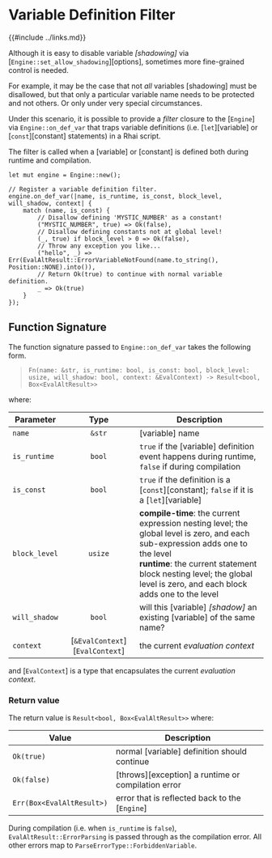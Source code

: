 Variable Definition Filter
==========================

{{#include ../links.md}}

Although it is easy to disable variable _[shadowing]_ via [`Engine::set_allow_shadowing`][options],
sometimes more fine-grained control is needed.

For example, it may be the case that not _all_ variables [shadowing] must be disallowed, but that only
a particular variable name needs to be protected and not others.  Or only under very special
circumstances.

Under this scenario, it is possible to provide a _filter_ closure to the [`Engine`] via
`Engine::on_def_var` that traps variable definitions (i.e. [`let`][variable] or [`const`][constant]
statements) in a Rhai script.

The filter is called when a [variable] or [constant] is defined both during runtime and compilation.

```rust,no_run
let mut engine = Engine::new();

// Register a variable definition filter.
engine.on_def_var(|name, is_runtime, is_const, block_level, will_shadow, context| {
    match (name, is_const) {
        // Disallow defining 'MYSTIC_NUMBER' as a constant!
        ("MYSTIC_NUMBER", true) => Ok(false),
        // Disallow defining constants not at global level!
        (_, true) if block_level > 0 => Ok(false),
        // Throw any exception you like...
        ("hello", _) => Err(EvalAltResult::ErrorVariableNotFound(name.to_string(), Position::NONE).into()),
        // Return Ok(true) to continue with normal variable definition.
        _ => Ok(true)
    }
});
```


Function Signature
------------------

The function signature passed to `Engine::on_def_var` takes the following form.

> `Fn(name: &str, is_runtime: bool, is_const: bool, block_level: usize, will_shadow: bool, context: &EvalContext) -> Result<bool, Box<EvalAltResult>>`

where:

| Parameter     |              Type               | Description                                                                                                                                                                                                                                                |
| ------------- | :-----------------------------: | ---------------------------------------------------------------------------------------------------------------------------------------------------------------------------------------------------------------------------------------------------------- |
| `name`        |             `&str`              | [variable] name                                                                                                                                                                                                                                            |
| `is_runtime`  |             `bool`              | `true` if the [variable] definition event happens during runtime, `false` if during compilation                                                                                                                                                            |
| `is_const`    |             `bool`              | `true` if the definition is a [`const`][constant]; `false` if it is a [`let`][variable]                                                                                                                                                                    |
| `block_level` |             `usize`             | **compile-time**: the current expression nesting level; the global level is zero, and each sub-expression adds one to the level<br/>**runtime**: the current statement block nesting level; the global level is zero, and each block adds one to the level |
| `will_shadow` |             `bool`              | will this [variable] _[shadow]_ an existing [variable] of the same name?                                                                                                                                                                                   |
| `context`     | [`&EvalContext`][`EvalContext`] | the current _evaluation context_                                                                                                                                                                                                                           |

and [`EvalContext`] is a type that encapsulates the current _evaluation context_.

### Return value

The return value is `Result<bool, Box<EvalAltResult>>` where:

| Value                     | Description                                        |
| ------------------------- | -------------------------------------------------- |
| `Ok(true)`                | normal [variable] definition should continue       |
| `Ok(false)`               | [throws][exception] a runtime or compilation error |
| `Err(Box<EvalAltResult>)` | error that is reflected back to the [`Engine`]     |

During compilation (i.e. when `is_runtime` is `false`), `EvalAltResult::ErrorParsing` is passed
through as the compilation error.  All other errors map to `ParseErrorType::ForbiddenVariable`.

